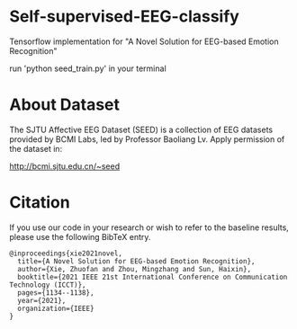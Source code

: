 # Self-supervised-EEG-classify

Tensorflow implementation for "A Novel Solution for EEG-based Emotion Recognition"

run 'python seed_train.py' in your terminal

# About Dataset

The SJTU Affective EEG Dataset (SEED) is a collection of EEG datasets provided by BCMI Labs, led by Professor Baoliang Lv. Apply permission of the dataset in:

http://bcmi.sjtu.edu.cn/~seed

# Citation
If you use our code in your research or wish to refer to the baseline results, please use the following BibTeX entry.

```
@inproceedings{xie2021novel,
  title={A Novel Solution for EEG-based Emotion Recognition},
  author={Xie, Zhuofan and Zhou, Mingzhang and Sun, Haixin},
  booktitle={2021 IEEE 21st International Conference on Communication Technology (ICCT)},
  pages={1134--1138},
  year={2021},
  organization={IEEE}
}
```
